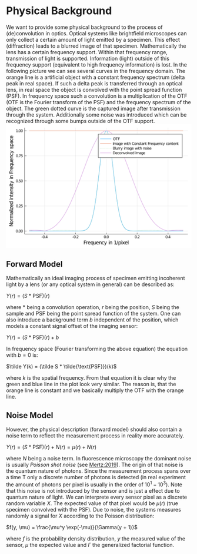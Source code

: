 # Physical Background
We want to provide some physical background to the process of (de)convolution in optics.
Optical systems like brightfield microscopes can only collect a certain amount of light emitted by a specimen. This effect (diffraction) leads to a blurred image of that specimen.
Mathematically the lens has a certain frequency support. Within that frequency range, transmission of light is supported.
Information (light) outside of this frequency support (equivalent to high frequency information) is lost.
In the following picture we can see several curves in the frequency domain. 
The orange line is a artificial object with a constant frequency spectrum (delta peak in real space).
If such a delta peak is transferred through an optical lens, in real space the object is convolved with the point spread function (PSF). 
In frequency space such a convolution is a multiplication of the OTF (OTF is the Fourier transform of the PSF) and the frequency spectrum of the object.
The green dotted curve is the captured image after transmission through the system. Additionally some noise was introduced which can be recognized through some bumps outside of the
OTF support.
![Frequency spectrum](../assets/ideal_frequencies.png)

## Forward Model 

Mathematically an ideal imaging process of specimen emitting incoherent light by a lens (or any optical system in general) can be described as:

$Y(r) = (S * \text{PSF})(r)$

where $*$ being a convolution operation, $r$ being the position, $S$ being the sample and $\text{PSF}$ being the point spread function of the system.
One can also introduce a background term $b$ independent of the position, which models a constant signal offset of the imaging sensor:

$Y(r) = (S * \text{PSF})(r) + b$

In frequency space (Fourier transforming the above equation) the equation with $b=0$ is:

$\tilde Y(k) = (\tilde S * \tilde{\text{PSF}})(k)$

where $k$ is the spatial frequency. From that equation it is clear why the green and blue line in the plot look very similar. The reason is, that the orange line is constant and we basically multiply the OTF with the orange line. 


## Noise Model
However, the physical description (forward model) should also contain a noise term to reflect the measurement process in reality more accurately. 


$Y(r) = (S * \text{PSF})(r) + N(r) = \mu(r) + N(r)$

where $N$ being a noise term.
In fluorescence microscopy the dominant noise is usually *Poisson shot noise* (see [Mertz:2019](@cite)).
The origin of that noise is the quantum nature of photons. Since the measurement process spans over a time T only a discrete number of photons is detected (in real experiment the amount of photons per pixel is usually in the order of $10^1 - 10^3$). Note that this noise is not introduced by the sensor and is just a effect due to quantum nature of light. 
We can interprete every sensor pixel as a discrete random variable $X$. The expected value of that pixel would be $\mu(r)$ (true specimen convolved with the $\text{PSF})$. Due to noise, the systems measures randomly a signal for $X$ according to the Poisson distribution:

$f(y, \mu) = \frac{\mu^y \exp(-\mu)}{\Gamma(y + 1)}$

where $f$ is the probability density distribution, $y$ the measured value of the sensor, $\mu$ the expected value and $\Gamma$ the generalized factorial function.
